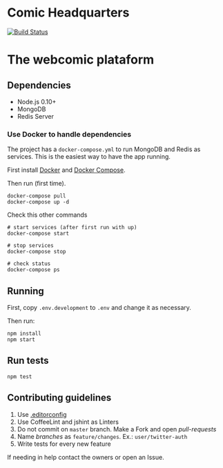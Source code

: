 # Comic Headquarters

[![Build Status](https://travis-ci.org/paulodiovani/comic-hq-sails.svg?branch=master)](https://travis-ci.org/paulodiovani/comic-hq-sails)

# The webcomic plataform

## Dependencies

- Node.js 0.10+
- MongoDB
- Redis Server

### Use Docker to handle dependencies

The project has a `docker-compose.yml` to run MongoDB and Redis as services.
This is the easiest way to have the app running.

First install [Docker](http://docker.com) and [Docker Compose](https://docs.docker.com/compose/).

Then run (first time).

```console
docker-compose pull
docker-compose up -d
```

Check this other commands

```console
# start services (after first run with up)
docker-compose start

# stop services
docker-compose stop

# check status
docker-compose ps
```

## Running

First, copy `.env.development` to `.env` and change it as necessary.

Then run:

```console
npm install
npm start
```

## Run tests

```console
npm test
```

## Contributing guidelines

1. Use [.editorconfig](http://editorconfig.org/)
1. Use CoffeeLint and jshint as Linters
1. Do not commit on `master` branch. Make a Fork and open _pull-requests_
1. Name _branches_ as `feature/changes`. Ex.: `user/twitter-auth`
1. Write tests for every new feature

If needing in help contact the owners or open an Issue.
